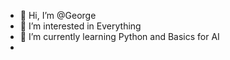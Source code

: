 - 👋 Hi, I’m @George
- 👀 I’m interested in Everything
- 🌱 I’m currently learning Python and Basics for AI
- 

<!---
BluerThanWhales/BluerThanWhales is a ✨ special ✨ repository because its `README.md` (this file) appears on your GitHub profile.
You can click the Preview link to take a look at your changes.
--->
